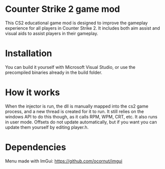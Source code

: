 # Counter Strike 2 game mod
This CS2 educational game mod is designed to improve the gameplay experience for all players in Counter Strike 2. It includes both aim assist and visual aids to assist players in their gameplay. 

# Installation
You can build it yourself with Microsoft Visual Studio, or use the precompiled binaries already in the build folder. 

# How it works
When the injector is run, the dll is manually mapped into the cs2 game process, and a new thread is created for it to run. It still relies on the windows API to do this though, as it calls RPM, WPM, CRT, etc. It also runs in user mode.
Offsets do not update automatically, but if you want you can update them yourself by editing player.h.

# Dependencies
Menu made with ImGui: https://github.com/ocornut/imgui

